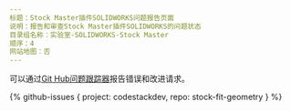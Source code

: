 ```yaml
---
标题：Stock Master插件SOLIDWORKS问题报告页面
说明：报告和审查Stock Master插件SOLIDWORKS的问题状态
目录组名称：实验室-SOLIDWORKS-Stock Master
顺序：4
网站地图：否
---
```

可以通过[Git Hub问题跟踪器](https://github.com/codestackdev/stock-fit-geometry/issues)报告错误和改进请求。

{% github-issues { project: codestackdev, repo: stock-fit-geometry } %}